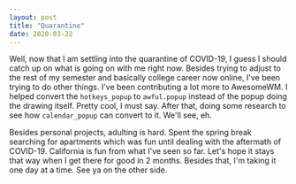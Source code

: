 ```yaml
---
layout: post
title: "Quarantine"
date: 2020-03-22 
---
```


Well, now that I am settling into the quarantine of COVID-19, I guess I should
catch up on what is going on with me right now. Besides trying to adjust to
the rest of my semester and basically college career now online, I've been
trying to do other things. I've been contributing a lot more to AwesomeWM. I
helped convert the `hotkeys_popup` to `awful.popup` instead of the popup doing
the drawing itself. Pretty cool, I must say. After that, doing some research
to see how `calendar_popup` can convert to it. We'll see, eh. 

Besides personal projects, adulting is hard. Spent the spring break searching
for apartments which was fun until dealing with the aftermath of COVID-19.
California is fun from what I've seen so far. Let's hope it stays that way
when I get there for good in 2 months. Besides that, I'm taking it one day at
a time. See ya on the other side.
